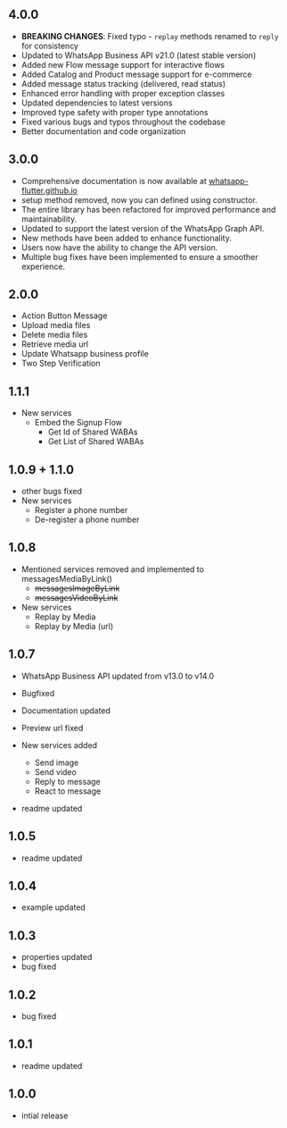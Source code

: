 ## 4.0.0

- **BREAKING CHANGES**: Fixed typo - `replay` methods renamed to `reply` for consistency
- Updated to WhatsApp Business API v21.0 (latest stable version)
- Added new Flow message support for interactive flows
- Added Catalog and Product message support for e-commerce
- Added message status tracking (delivered, read status)
- Enhanced error handling with proper exception classes
- Updated dependencies to latest versions
- Improved type safety with proper type annotations
- Fixed various bugs and typos throughout the codebase
- Better documentation and code organization

## 3.0.0

- Comprehensive documentation is now available at [whatsapp-flutter.github.io](https://whatsapp-flutter.github.io)
- setup method removed, now you can defined using constructor.
- The entire library has been refactored for improved performance and maintainability.
- Updated to support the latest version of the WhatsApp Graph API.
- New methods have been added to enhance functionality.
- Users now have the ability to change the API version.
- Multiple bug fixes have been implemented to ensure a smoother experience.

## 2.0.0

- Action Button Message
- Upload media files
- Delete media files
- Retrieve media url
- Update Whatsapp business profile
- Two Step Verification

## 1.1.1

- New services
  - Embed the Signup Flow
    - Get Id of Shared WABAs
    - Get List of Shared WABAs

## 1.0.9 + 1.1.0

- other bugs fixed
- New services
  - Register a phone number
  - De-register a phone number

## 1.0.8

- Mentioned services removed and implemented to messagesMediaByLink()
  - ~~messagesImageByLink~~
  - ~~messagesVideoByLink~~
- New services
  - Replay by Media
  - Replay by Media (url)

## 1.0.7

- WhatsApp Business API updated from v13.0 to v14.0
- Bugfixed
- Documentation updated
- Preview url fixed
- New services added

  - Send image
  - Send video
  - Reply to message
  - React to message

- readme updated

## 1.0.5

- readme updated

## 1.0.4

- example updated

## 1.0.3

- properties updated
- bug fixed

## 1.0.2

- bug fixed

## 1.0.1

- readme updated

## 1.0.0

- intial release
